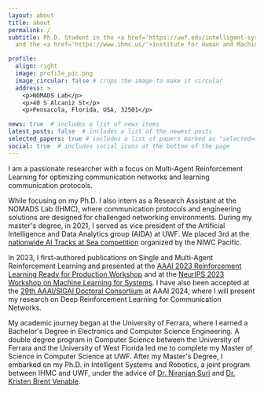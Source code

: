 ```yaml
---
layout: about
title: about
permalink: /
subtitle: Ph.D. Student in the <a href='https://uwf.edu/intelligent-systems-and-robotics/'>Intelligent Systems and Robotics</a> joint program between the University of West Florida 
  and the <a href='https://www.ihmc.us/'>Institute for Human and Machine Cognition (IHMC)</a>.

profile:
  align: right
  image: profile_pic.png
  image_circular: false # crops the image to make it circular
  address: >
    <p>NOMADS Lab</p>
    <p>40 S Alcaniz St</p>
    <p>Pensacola, Florida, USA, 32501</p>

news: true  # includes a list of news items
latest_posts: false  # includes a list of the newest posts
selected_papers: true # includes a list of papers marked as "selected={true}"
social: true  # includes social icons at the bottom of the page
---
```


I am a passionate researcher with a focus on Multi-Agent Reinforcement Learning for optimizing communication networks and learning communication protocols.

While focusing on my Ph.D. I also intern as a Research Assistant at the NOMADS Lab (IHMC), where communication protocols and engineering solutions are designed for challenged networking environments.
During my master's degree, in 2021,  I served as vice president of the Artificial Intelligence and Data Analytics group (AIDA) at UWF. We placed 3rd at the  <a href='https://www.navy.mil/Resources/Blogs/Detail/Article/2570693/artificial-intelligence-tracks-at-sea-challenge-prairie-view-am-university-a-hi/'>nationwide AI Tracks at Sea competition</a> organized by the NIWC Pacific. 

In 2023, I first-authored publications on Single and Multi-Agent Reinforcement Learning and presented at the <a href='https://sites.google.com/view/rlready4prodworkshop/home'>AAAI 2023 Reinforcement Learning Ready for Production Workshop</a> and at the <a href='mlforsystems.org'> NeurIPS 2023 Workshop on Machine Learning for Systems</a>.
I have also been accepted at the <a href='https://aaai.org/aaai-conference/dc-24-program/'>29th AAAI/SIGAI Doctoral Consortium</a> at AAAI 2024, where I will present my research on Deep Reinforcement Learning for Communication Networks.

My academic journey began at the University of Ferrara, where I earned a Bachelor's Degree in Electronics and Computer Science Engineering. A double degree program in Computer Science between the University of Ferrara and the University of West Florida led me to complete my Master of Science in Computer Science at UWF. After my Master's Degree, I embarked on my Ph.D. in Intelligent Systems and Robotics, a joint program between IHMC and UWF, under the advice of <a href='https://www.ihmc.us/groups/nsuri/'>Dr. Niranjan Suri</a> and <a href='https://www.ihmc.us/groups/bvenable/'>Dr. Kristen Brent Venable</a>.

[//]: # (I am a former basketball captain at CUS Ferrara, where during my last season we got promoted! &#40;Go CUS!&#41;. Off the court, I played Dungeons and Dragons, both as a player and a master.)